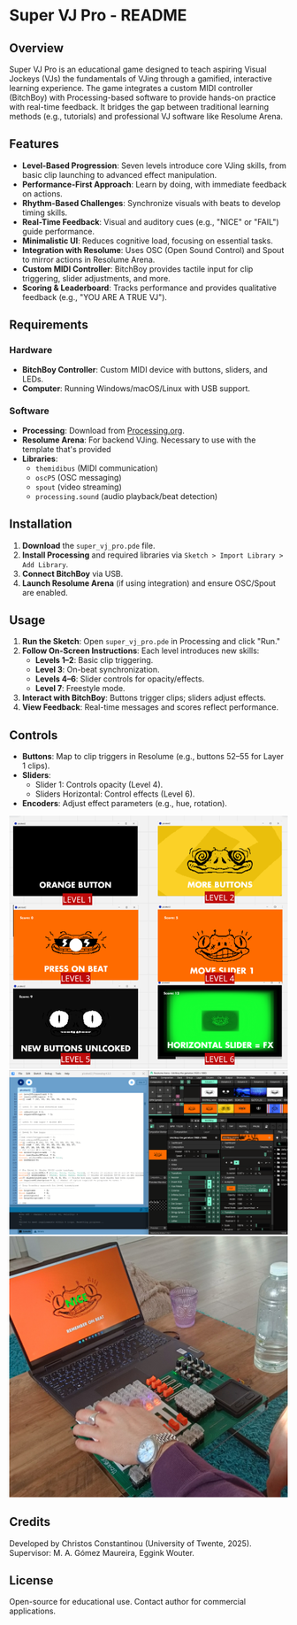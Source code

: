 # Super VJ Pro - README

## Overview
Super VJ Pro is an educational game designed to teach aspiring Visual Jockeys (VJs) the fundamentals of VJing through a gamified, interactive learning experience. The game integrates a custom MIDI controller (BitchBoy) with Processing-based software to provide hands-on practice with real-time feedback. It bridges the gap between traditional learning methods (e.g., tutorials) and professional VJ software like Resolume Arena.

## Features
- **Level-Based Progression**: Seven levels introduce core VJing skills, from basic clip launching to advanced effect manipulation.
- **Performance-First Approach**: Learn by doing, with immediate feedback on actions.
- **Rhythm-Based Challenges**: Synchronize visuals with beats to develop timing skills.
- **Real-Time Feedback**: Visual and auditory cues (e.g., "NICE" or "FAIL") guide performance.
- **Minimalistic UI**: Reduces cognitive load, focusing on essential tasks.
- **Integration with Resolume**: Uses OSC (Open Sound Control) and Spout to mirror actions in Resolume Arena.
- **Custom MIDI Controller**: BitchBoy provides tactile input for clip triggering, slider adjustments, and more.
- **Scoring & Leaderboard**: Tracks performance and provides qualitative feedback (e.g., "YOU ARE A TRUE VJ").

## Requirements
### Hardware
- **BitchBoy Controller**: Custom MIDI device with buttons, sliders, and LEDs.
- **Computer**: Running Windows/macOS/Linux with USB support.

### Software
- **Processing**: Download from [Processing.org](https://processing.org/).
- **Resolume Arena**: For backend VJing. Necessary to use with the template that's provided
- **Libraries**:
  - `themidibus` (MIDI communication)
  - `oscP5` (OSC messaging)
  - `spout` (video streaming)
  - `processing.sound` (audio playback/beat detection)

## Installation
1. **Download** the `super_vj_pro.pde` file.
2. **Install Processing** and required libraries via `Sketch > Import Library > Add Library`.
3. **Connect BitchBoy** via USB.
4. **Launch Resolume Arena** (if using integration) and ensure OSC/Spout are enabled.

## Usage
1. **Run the Sketch**: Open `super_vj_pro.pde` in Processing and click "Run."
2. **Follow On-Screen Instructions**: Each level introduces new skills:
   - **Levels 1–2**: Basic clip triggering.
   - **Level 3**: On-beat synchronization.
   - **Levels 4–6**: Slider controls for opacity/effects.
   - **Level 7**: Freestyle mode.
3. **Interact with BitchBoy**: Buttons trigger clips; sliders adjust effects.
4. **View Feedback**: Real-time messages and scores reflect performance.

## Controls
- **Buttons**: Map to clip triggers in Resolume (e.g., buttons 52–55 for Layer 1 clips).
- **Sliders**:
  - Slider 1: Controls opacity (Level 4).
  - Sliders Horizontal: Control effects (Level 6).
- **Encoders**: Adjust effect parameters (e.g., hue, rotation).


![SVP1](/images/LVLS.png)
![SVP2](/images/processing_arena.png)
![SVP3](/images/svp_interact.jpg)
## Credits
Developed by Christos Constantinou (University of Twente, 2025).  
Supervisor: M. A. Gómez Maureira, Eggink Wouter.

## License
Open-source for educational use. Contact author for commercial applications.